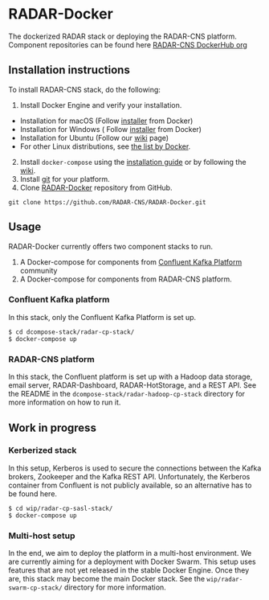 # RADAR-Docker

The dockerized RADAR stack or deploying the RADAR-CNS platform. Component repositories can be found here [RADAR-CNS DockerHub org](https://hub.docker.com/u/radarcns/dashboard/)

## Installation instructions 
To install RADAR-CNS stack, do the following: 

1. Install Docker Engine and verify your installation.
  * Installation for macOS (Follow [installer](https://docs.docker.com/engine/installation/mac/) from Docker)
  * Installation for Windows ( Follow [installer](https://github.com/RADAR-CNS/RADAR-Docker/wiki/How-to-set-up-docker-on-ubuntu) from Docker)
  * Installation for Ubuntu (Follow our [wiki](https://github.com/RADAR-CNS/RADAR-Docker/wiki/How-to-set-up-docker-on-ubuntu) page)
  * For other Linux distributions, see [the list by Docker](https://docs.docker.com/engine/installation/).
2. Install `docker-compose` using the [installation guide](https://docs.docker.com/compose/install/) or by following the [wiki](https://github.com/RADAR-CNS/RADAR-Docker/wiki/How-to-set-up-docker-on-ubuntu#install-docker-compose).
3. Install [git](https://git-scm.com/book/en/v2/Getting-Started-Installing-Git) for your platform. 
3. Clone [RADAR-Docker](https://github.com/RADAR-CNS/RADAR-Docker) repository from GitHub.

  ```
  git clone https://github.com/RADAR-CNS/RADAR-Docker.git
  ```
## Usage

RADAR-Docker currently offers two component stacks to run.

1. A Docker-compose for components from [Confluent Kafka Platform](http://docs.confluent.io/3.1.1/) community 
2. A Docker-compose for components from RADAR-CNS platform.

### Confluent Kafka platform

In this stack, only the Confluent Kafka Platform is set up.

```shell
$ cd dcompose-stack/radar-cp-stack/
$ docker-compose up
```

### RADAR-CNS platform

In this stack, the Confluent platform is set up with a Hadoop data storage, email server, RADAR-Dashboard, RADAR-HotStorage, and a REST API. See the README in the `dcompose-stack/radar-hadoop-cp-stack` directory for more information on how to run it.

## Work in progress

### Kerberized stack

In this setup, Kerberos is used to secure the connections between the Kafka brokers, Zookeeper and the Kafka REST API. Unfortunately, the Kerberos container from Confluent is not publicly available, so an alternative has to be found here.

```shell
$ cd wip/radar-cp-sasl-stack/
$ docker-compose up
```

### Multi-host setup

In the end, we aim to deploy the platform in a multi-host environment. We are currently aiming for a deployment with Docker Swarm. This setup uses features that are not yet released in the stable Docker Engine. Once they are, this stack may become the main Docker stack. See the `wip/radar-swarm-cp-stack/` directory for more information.
